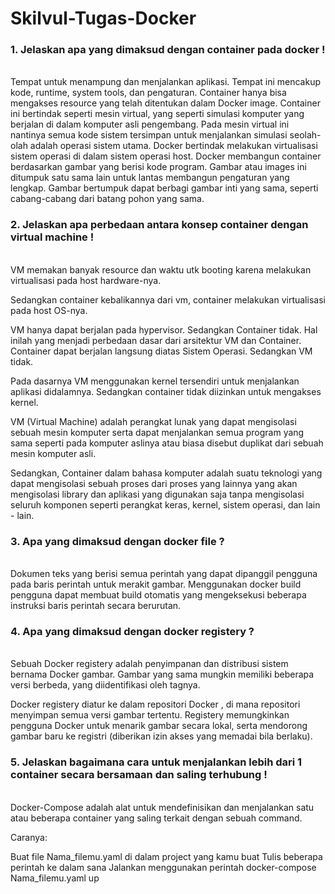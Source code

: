 # Skilvul-Tugas-Docker

### 1. Jelaskan apa yang dimaksud dengan container pada docker !
<br>
Tempat untuk menampung dan menjalankan aplikasi. Tempat ini mencakup kode, runtime, system tools, dan pengaturan. Container hanya bisa mengakses resource yang telah ditentukan dalam Docker image. Container ini bertindak seperti mesin virtual, yang seperti simulasi komputer yang berjalan di dalam komputer asli pengembang. Pada mesin virtual ini nantinya semua kode sistem tersimpan untuk menjalankan simulasi seolah-olah adalah operasi sistem utama. Docker bertindak melakukan virtualisasi sistem operasi di dalam sistem operasi host. Docker membangun container berdasarkan gambar yang berisi kode program. Gambar atau images ini ditumpuk satu sama lain untuk lantas membangun pengaturan yang lengkap. Gambar bertumpuk dapat berbagi gambar inti yang sama, seperti cabang-cabang dari batang pohon yang sama.
<br>

### 2. Jelaskan apa perbedaan antara konsep container dengan virtual machine !
<br>
VM memakan banyak resource dan waktu utk booting karena melakukan virtualisasi pada host hardware-nya.

Sedangkan container kebalikannya dari vm, container melakukan virtualisasi pada host OS-nya.

VM hanya dapat berjalan pada hypervisor. Sedangkan Container tidak. Hal inilah yang menjadi perbedaan dasar dari arsitektur VM dan Container. Container dapat berjalan langsung diatas Sistem Operasi. Sedangkan VM tidak.

Pada dasarnya VM menggunakan kernel tersendiri untuk menjalankan aplikasi didalamnya. Sedangkan container tidak diizinkan untuk mengakses kernel.

VM (Virtual Machine) adalah perangkat lunak yang dapat mengisolasi sebuah mesin komputer serta dapat menjalankan semua program yang sama seperti pada komputer aslinya atau biasa disebut duplikat dari sebuah mesin komputer asli.

Sedangkan, Container dalam bahasa komputer adalah suatu teknologi yang dapat mengisolasi sebuah proses dari proses yang lainnya yang akan mengisolasi library dan aplikasi yang digunakan saja tanpa mengisolasi seluruh komponen seperti perangkat keras, kernel, sistem operasi, dan lain - lain.
<br>

### 3. Apa yang dimaksud dengan docker file ?
<br>
Dokumen teks yang berisi semua perintah yang dapat dipanggil pengguna pada baris perintah untuk merakit gambar. Menggunakan docker build pengguna dapat membuat build otomatis yang mengeksekusi beberapa instruksi baris perintah secara berurutan.
<br>

### 4. Apa yang dimaksud dengan docker registery ?
<br>
Sebuah Docker registery adalah penyimpanan dan distribusi sistem bernama Docker gambar. Gambar yang sama mungkin memiliki beberapa versi berbeda, yang diidentifikasi oleh tagnya.

Docker registery diatur ke dalam repositori Docker , di mana repositori menyimpan semua versi gambar tertentu. Registery memungkinkan pengguna Docker untuk menarik gambar secara lokal, serta mendorong gambar baru ke registri (diberikan izin akses yang memadai bila berlaku).
<br>

### 5. Jelaskan bagaimana cara untuk menjalankan lebih dari 1 container secara bersamaan dan saling terhubung !
<br>
Docker-Compose adalah alat untuk mendefinisikan dan menjalankan satu atau beberapa container yang saling terkait dengan sebuah command.

Caranya:

Buat file Nama_filemu.yaml di dalam project yang kamu buat
Tulis beberapa perintah ke dalam sana
Jalankan menggunakan perintah docker-compose Nama_filemu.yaml up
